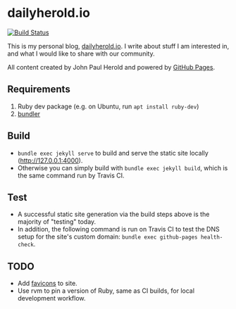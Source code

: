 dailyherold.io
===========

[![Build Status](https://travis-ci.org/dailyherold/dailyherold.github.io.svg?branch=master)](https://travis-ci.org/dailyherold/dailyherold.github.io)

This is my personal blog, [dailyherold.io](https://dailyherold.io). I write about stuff I am interested in, and what I would like to share with our community.

All content created by John Paul Herold and powered by [GitHub Pages](https://pages.github.com/).

## Requirements

1. Ruby dev package (e.g. on Ubuntu, run `apt install ruby-dev`)
2. [bundler](https://bundler.io/)

## Build

- `bundle exec jekyll serve` to build and serve the static site locally (http://127.0.0.1:4000).
- Otherwise you can simply build with `bundle exec jekyll build`, which is the same command run by Travis CI.

## Test

- A successful static site generation via the build steps above is the majority of "testing" today.
- In addition, the following command is run on Travis CI to test the DNS setup for the site's custom domain: `bundle exec github-pages health-check`.

## TODO

- Add [favicons](https://github.com/mmistakes/minimal-mistakes/issues/949) to site.
- Use rvm to pin a version of Ruby, same as CI builds, for local development workflow.
